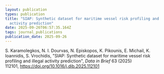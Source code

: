 ```yaml
---
layout: publication
types: publication
title: "SIAP: Synthetic dataset for maritime vessel risk profiling and illegal
  activity prediction"
date: 2025-09-26T06:57:35.164Z
tags: journal_publications
publication_date: 2025-09-26
---
```

<!--StartFragment-->

S. Karamolegkos, N. I. Dourvas, N. Episkopos, K. Pikounis, E. Michail, K. Ioannidis, S. Vrochidis, "SIAP: Synthetic dataset for maritime vessel risk profiling and illegal activity prediction", *Data in Brief* 63 (2025) 112101, https://doi.org/10.1016/j.dib.2025.112101

<!--EndFragment-->